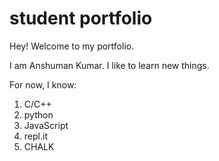 # student portfolio
Hey! Welcome to my portfolio.

I am Anshuman Kumar. I like to learn new things.

For now, I know:

1. C/C++
1. python
1. JavaScript
1. repl.it
1. CHALK

